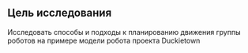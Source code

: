## Цель исследования
Исследовать способы и подходы к планированию движения группы роботов на примере модели робота проекта Duckietown
